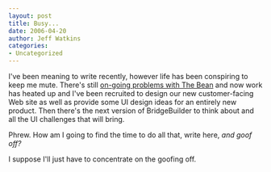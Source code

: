 ```yaml
---
layout: post
title: Busy...
date: 2006-04-20
author: Jeff Watkins
categories:
- Uncategorized
---
```


I've been meaning to write recently, however life has been conspiring to keep me mute. There's still [on-going problems with The Bean](http://newburyportion.com/2006/04/apology-to-our-neighbors) and now work has heated up and I've been recruited to design our new customer-facing Web site as well as provide some UI design ideas for an entirely new product. Then there's the next version of BridgeBuilder to think about and all the UI challenges that will bring.

Phrew. How am I going to find the time to do all that, write here, *and goof off?*

I suppose I'll just have to concentrate on the goofing off.